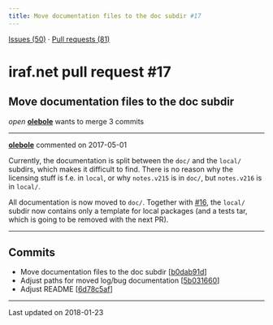 ```yaml
---
title: Move documentation files to the doc subdir #17
---
```


[Issues (50)](https://iraf-community.github.io/iraf-v216/issues) · [Pull requests (81)](https://iraf-community.github.io/iraf-v216/issues/pulls)

# iraf.net pull request #17
## Move documentation files to the doc subdir
*open* **[olebole](https://github.com/olebole)** wants to merge 3 commits

- - - -

**[olebole](https://github.com/olebole)** commented on 2017-05-01

Currently, the documentation is split between the `doc/` and the `local/` subdirs, which makes it difficult to find. There is no reason why the licensing stuff is f.e. in `local`, or why `notes.v215` is in `doc/`, but `notes.v216` is in `local/`.  
  
All documentation is now moved to `doc/`. Together with [#16](https://iraf-community.github.io/iraf-v216/issues/16), the `local/` subdir now contains only a template for local packages (and a tests tar, which is going to be removed with the next PR).
- - - -

## Commits

* Move documentation files to the doc subdir [[b0dab91d](https://github.com/iraf-community/iraf/commit/b0dab91d6503130c29c2c7cd168bd19e02e5d81a)]
* Adjust paths for moved log/bug documentation [[5b031660](https://github.com/iraf-community/iraf/commit/5b0316603b49560e777d8e60773fc8be1a1a1fac)]
* Adjust README [[6d78c5af](https://github.com/iraf-community/iraf/commit/6d78c5aff2454e766986d2184e00ab74f2311e90)]

- - - -

Last updated on 2018-01-23
